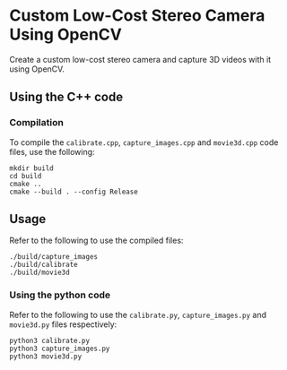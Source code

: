 # Custom Low-Cost Stereo Camera Using OpenCV

Create a custom low-cost stereo camera and capture 3D videos with it using OpenCV.

## Using the C++ code
### Compilation
To compile the `calibrate.cpp`, `capture_images.cpp` and `movie3d.cpp` code files, use the following:
```shell
mkdir build
cd build
cmake ..
cmake --build . --config Release
```
## Usage
Refer to the following to use the compiled files:

```shell
./build/capture_images
./build/calibrate
./build/movie3d
```

### Using the python code

Refer to the following to use the `calibrate.py`, `capture_images.py` and `movie3d.py` files respectively:

```shell
python3 calibrate.py
python3 capture_images.py
python3 movie3d.py
```
